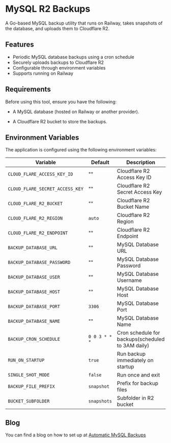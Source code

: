 # MySQL R2 Backups

A Go-based MySQL backup utility that runs on Railway, takes snapshots of the database, and uploads them to Cloudflare R2.

## Features

-   Periodic MySQL database backups using a cron schedule
-   Securely uploads backups to Cloudflare R2
-   Configurable through environment variables
-   Supports running on Railway

## Requirements

Before using this tool, ensure you have the following:

-   A MySQL database (hosted on Railway or another provider).

-   A Cloudflare R2 bucket to store the backups.

## Environment Variables

The application is configured using the following environment variables:

| Variable                        | Default       | Description                                       |
| ------------------------------- | ------------- | ------------------------------------------------- |
| `CLOUD_FLARE_ACCESS_KEY_ID`     | ""            | Cloudflare R2 Access Key ID                       |
| `CLOUD_FLARE_SECRET_ACCESS_KEY` | ""            | Cloudflare R2 Secret Access Key                   |
| `CLOUD_FLARE_R2_BUCKET`         | ""            | Cloudflare R2 Bucket Name                         |
| `CLOUD_FLARE_R2_REGION`         | `auto`        | Cloudflare R2 Region                              |
| `CLOUD_FLARE_R2_ENDPOINT`       | ""            | Cloudflare R2 Endpoint                            |
| `BACKUP_DATABASE_URL`           | ""            | MySQL Database URL                                |
| `BACKUP_DATABASE_PASSWORD`      | ""            | MySQL Database Password                           |
| `BACKUP_DATABASE_USER`          | ""            | MySQL Database Username                           |
| `BACKUP_DATABASE_HOST`          | ""            | MySQL Database Host                               |
| `BACKUP_DATABASE_PORT`          | `3306`        | MySQL Database Port                               |
| `BACKUP_DATABASE_NAME`          | ""            | MySQL Database Name                               |
| `BACKUP_CRON_SCHEDULE`          | `0 0 3 * * *` | Cron schedule for backups(scheduled to 3AM daily) |
| `RUN_ON_STARTUP`                | `true`        | Run backup immediately on startup                 |
| `SINGLE_SHOT_MODE`              | `false`       | Run once and exit                                 |
| `BACKUP_FILE_PREFIX`            | `snapshot`    | Prefix for backup files                           |
| `BUCKET_SUBFOLDER`              | `snapshots`   | Subfolder in R2 bucket                            |

## Blog

You can find a blog on how to set up at [Automatic MySQL Backups](https://www.emiliocliff.com/blogs/automating-mysql-backups-to-cloudflare-r2)
